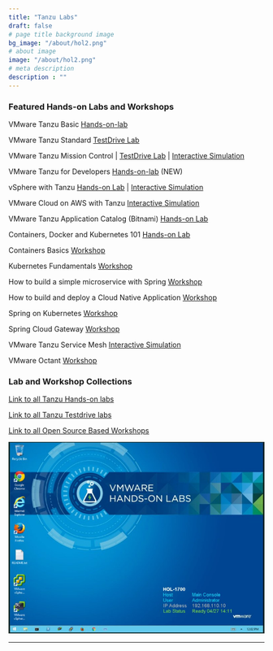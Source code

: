 ```yaml
---
title: "Tanzu Labs"
draft: false
# page title background image
bg_image: "/about/hol2.png"
# about image
image: "/about/hol2.png"
# meta description
description : ""
---
```


### Featured Hands-on Labs and Workshops 

VMware Tanzu Basic [Hands-on-lab](https://labs.hol.vmware.com/HOL/catalogs/lab/10659)

VMware Tanzu Standard [TestDrive Lab](https://pathfinder.vmware.com/path/tanzu_standard)

<!---update [Hands-on Lab](http://labs.hol.vmware.com/HOL/catalogs/lab/8087)_-->
<!--Checked with Kunal for Guided Demos | [Guided Demo 1](https://cloudcity.pathfinder.vmware.com/event-space/explore-demos/use-cases/application-transformation/demo/AppTraCPMK) | [Guided Demo 2](https://cloudcity.pathfinder.vmware.com/event-space/explore-demos/use-cases/application-transformation/demo/AppTraTMC)-->
VMware Tanzu Mission Control | [TestDrive Lab](https://pathfinder.vmware.com/path/tanzu) | [Interactive Simulation](http://labs.hol.vmware.com/HOL/catalogs/lab/8516)

VMware Tanzu for Developers [Hands-on-lab](https://labs.hol.vmware.com/HOL/catalogs/lab/10426) (NEW)

vSphere with Tanzu [Hands-on Lab](https://www.vmwarelearningplatform.com/HOL/catalogs/lab/7811) | [Interactive Simulation](http://labs.hol.vmware.com/HOL/catalogs/lab/8897)

VMware Cloud on AWS with Tanzu [Interactive Simulation](https://labs.hol.vmware.com/HOL/catalogs/lab/8743)

<!-- Edition specific labs launched instead of this - VMware Tanzu Kubernetes Grid [Hands-on Lab](http://labs.hol.vmware.com/HOL/catalogs/lab/8525) | [Odyssey Challenge](http://labs.hol.vmware.com/HOL/catalogs/lab/8664)-->

<!--checked with Kunal [Guided Demo](https://cloudcity.pathfinder.vmware.com/event-space/explore-demos/use-cases/application-transformation/demo/AppTraTAC)-->
VMware Tanzu Application Catalog (Bitnami) [Hands-on Lab](https://labs.hol.vmware.com/HOL/catalogs/lab/8526) 

<!-- Check with Kunal
# VMware Tanzu Oberservability [Guided Demo](https://cloudcity.pathfinder.vmware.com/event-space/explore-demos/use-cases/application-transformation/demo/AppTraTOK)-->

Containers, Docker and Kubernetes 101 [Hands-on Lab](https://labs.hol.vmware.com/HOL/catalogs/lab/10657)

Containers Basics [Workshop](https://tanzu.vmware.com/developer/workshops/lab-container-basics/)

Kubernetes Fundamentals [Workshop](https://tanzu.vmware.com/developer/workshops/lab-k8s-fundamentals/)

How to build a simple microservice with Spring [Workshop](https://tanzu.vmware.com/developer/workshops/lab-microservice/)

How to build and deploy a Cloud Native Application [Workshop](https://tanzu.vmware.com/developer/workshops/cnd-deploy-practices/)

Spring on Kubernetes [Workshop](https://tanzu.vmware.com/developer/workshops/spring-on-kubernetes/)

Spring Cloud Gateway [Workshop](https://tanzu.vmware.com/developer/workshops/lab-spring-gateway/)

VMware Tanzu Service Mesh [Interactive Simulation](http://labs.hol.vmware.com/HOL/catalogs/lab/8509)

VMware Octant [Workshop](https://tanzu.vmware.com/developer/workshops/lab-getting-started-with-octant/)


### Lab and Workshop Collections

[Link to all Tanzu Hands-on labs](https://labs.hol.vmware.com/HOL/catalogs/catalog/1886)

[Link to all Tanzu Testdrive labs](https://pathfinder.vmware.com/path/tanzu)

[Link to all Open Source Based Workshops](https://tanzu.vmware.com/developer/workshops/)

![/about/hol3.ppg](/about/hol3.png)

--------


